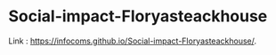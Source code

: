 # Social-impact-Floryasteackhouse

Link : https://infocoms.github.io/Social-impact-Floryasteackhouse/.
